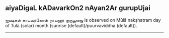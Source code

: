 ## aiyaDigaL kADavarkOn2 nAyan2Ar gurupUjai
ஐயடிகள் காடவர்கோன் நாயனார் குருபூஜை is observed on Mūlā nakṣhatram day of Tulā (solar) month (sunrise (default)/puurvaviddha (default)).



---
